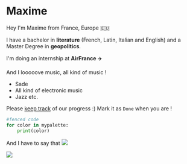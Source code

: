 # Maxime
Hey I'm Maxime from France, Europe 🇪🇺

I have a bachelor in **literature** (French, Latin, Italian and English) and a Master Degree in **geopolitics**.

I'm doing an internship at **AirFrance** ✈️

And I looooove music, all kind of music !
- Sade
- All kind of electronic music
- Jazz etc.

Please [keep track](https://docs.google.com/spreadsheets/d/1yxYZUc3EF3g-xxgUWgwsrcvGWR4kpmhlm8cFWA6doQU/edit#gid=0) of our progress :)
Mark it as `Done` when you are !

```python 
#fenced code
for color in mypalette:
    print(color)
```
And I have to say that <img src="https://render.githubusercontent.com/render/math?math=e^{i \pi} = -1">


![](https://media.giphy.com/media/JcSvQuMugClLW/giphy.gif)